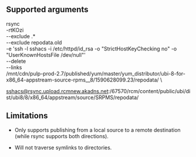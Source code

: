 Supported arguments
-------------------

rsync \
  -rtKOzi \
  --exclude .* \
  --exclude repodata.old \
  -e 'ssh -l sshacs -i /etc/httpd/id_rsa -o "StrictHostKeyChecking no" -o "UserKnownHostsFile /dev/null"' \
  --delete \
  --links \
  /mnt/cdn/pulp-prod-2.7/published/yum/master/yum_distributor/ubi-8-for-x86_64-appstream-source-rpms__8/1590628099.23/repodata/ \
 
 sshacs@rsync.upload.rcmnew.akadns.net:/67570/rcm/content/public/ubi/dist/ubi8/8/x86_64/appstream/source/SRPMS/repodata/


Limitations
-----------

- Only supports publishing from a local source to a remote destination
  (while rsync supports both directions).

- Will not traverse symlinks to directories.

